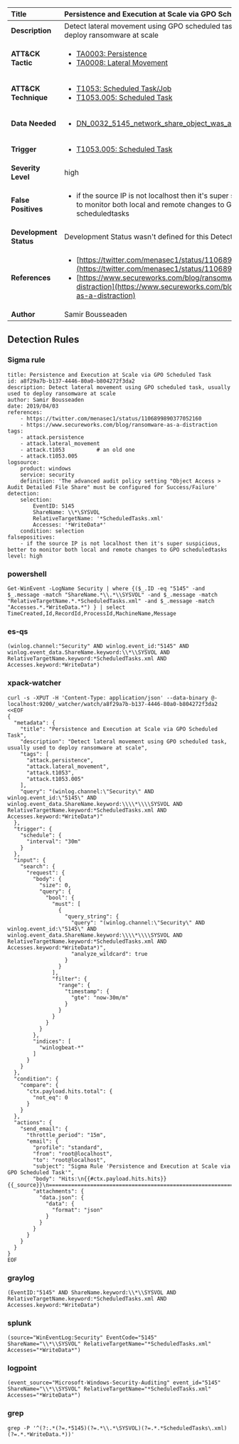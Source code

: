 | Title                    | Persistence and Execution at Scale via GPO Scheduled Task       |
|:-------------------------|:------------------|
| **Description**          | Detect lateral movement using GPO scheduled task, usually used to deploy ransomware at scale |
| **ATT&amp;CK Tactic**    |  <ul><li>[TA0003: Persistence](https://attack.mitre.org/tactics/TA0003)</li><li>[TA0008: Lateral Movement](https://attack.mitre.org/tactics/TA0008)</li></ul>  |
| **ATT&amp;CK Technique** | <ul><li>[T1053: Scheduled Task/Job](https://attack.mitre.org/techniques/T1053)</li><li>[T1053.005: Scheduled Task](https://attack.mitre.org/techniques/T1053/005)</li></ul>  |
| **Data Needed**          | <ul><li>[DN_0032_5145_network_share_object_was_accessed_detailed](../Data_Needed/DN_0032_5145_network_share_object_was_accessed_detailed.md)</li></ul>  |
| **Trigger**              | <ul><li>[T1053.005: Scheduled Task](../Triggers/T1053.005.md)</li></ul>  |
| **Severity Level**       | high |
| **False Positives**      | <ul><li>if the source IP is not localhost then it's super suspicious, better to monitor both local and remote changes to GPO scheduledtasks</li></ul>  |
| **Development Status**   |  Development Status wasn't defined for this Detection Rule yet  |
| **References**           | <ul><li>[https://twitter.com/menasec1/status/1106899890377052160](https://twitter.com/menasec1/status/1106899890377052160)</li><li>[https://www.secureworks.com/blog/ransomware-as-a-distraction](https://www.secureworks.com/blog/ransomware-as-a-distraction)</li></ul>  |
| **Author**               | Samir Bousseaden |


## Detection Rules

### Sigma rule

```
title: Persistence and Execution at Scale via GPO Scheduled Task
id: a8f29a7b-b137-4446-80a0-b804272f3da2
description: Detect lateral movement using GPO scheduled task, usually used to deploy ransomware at scale
author: Samir Bousseaden
date: 2019/04/03
references:
    - https://twitter.com/menasec1/status/1106899890377052160
    - https://www.secureworks.com/blog/ransomware-as-a-distraction
tags:
    - attack.persistence
    - attack.lateral_movement
    - attack.t1053          # an old one
    - attack.t1053.005
logsource:
    product: windows
    service: security
    definition: 'The advanced audit policy setting "Object Access > Audit Detailed File Share" must be configured for Success/Failure'
detection:
    selection:
        EventID: 5145
        ShareName: \\*\SYSVOL
        RelativeTargetName: '*ScheduledTasks.xml'
        Accesses: '*WriteData*'
    condition: selection
falsepositives:
    - if the source IP is not localhost then it's super suspicious, better to monitor both local and remote changes to GPO scheduledtasks
level: high

```





### powershell
    
```
Get-WinEvent -LogName Security | where {($_.ID -eq "5145" -and $_.message -match "ShareName.*\\.*\\SYSVOL" -and $_.message -match "RelativeTargetName.*.*ScheduledTasks.xml" -and $_.message -match "Accesses.*.*WriteData.*") } | select TimeCreated,Id,RecordId,ProcessId,MachineName,Message
```


### es-qs
    
```
(winlog.channel:"Security" AND winlog.event_id:"5145" AND winlog.event_data.ShareName.keyword:\\*\\SYSVOL AND RelativeTargetName.keyword:*ScheduledTasks.xml AND Accesses.keyword:*WriteData*)
```


### xpack-watcher
    
```
curl -s -XPUT -H 'Content-Type: application/json' --data-binary @- localhost:9200/_watcher/watch/a8f29a7b-b137-4446-80a0-b804272f3da2 <<EOF
{
  "metadata": {
    "title": "Persistence and Execution at Scale via GPO Scheduled Task",
    "description": "Detect lateral movement using GPO scheduled task, usually used to deploy ransomware at scale",
    "tags": [
      "attack.persistence",
      "attack.lateral_movement",
      "attack.t1053",
      "attack.t1053.005"
    ],
    "query": "(winlog.channel:\"Security\" AND winlog.event_id:\"5145\" AND winlog.event_data.ShareName.keyword:\\\\*\\\\SYSVOL AND RelativeTargetName.keyword:*ScheduledTasks.xml AND Accesses.keyword:*WriteData*)"
  },
  "trigger": {
    "schedule": {
      "interval": "30m"
    }
  },
  "input": {
    "search": {
      "request": {
        "body": {
          "size": 0,
          "query": {
            "bool": {
              "must": [
                {
                  "query_string": {
                    "query": "(winlog.channel:\"Security\" AND winlog.event_id:\"5145\" AND winlog.event_data.ShareName.keyword:\\\\*\\\\SYSVOL AND RelativeTargetName.keyword:*ScheduledTasks.xml AND Accesses.keyword:*WriteData*)",
                    "analyze_wildcard": true
                  }
                }
              ],
              "filter": {
                "range": {
                  "timestamp": {
                    "gte": "now-30m/m"
                  }
                }
              }
            }
          }
        },
        "indices": [
          "winlogbeat-*"
        ]
      }
    }
  },
  "condition": {
    "compare": {
      "ctx.payload.hits.total": {
        "not_eq": 0
      }
    }
  },
  "actions": {
    "send_email": {
      "throttle_period": "15m",
      "email": {
        "profile": "standard",
        "from": "root@localhost",
        "to": "root@localhost",
        "subject": "Sigma Rule 'Persistence and Execution at Scale via GPO Scheduled Task'",
        "body": "Hits:\n{{#ctx.payload.hits.hits}}{{_source}}\n================================================================================\n{{/ctx.payload.hits.hits}}",
        "attachments": {
          "data.json": {
            "data": {
              "format": "json"
            }
          }
        }
      }
    }
  }
}
EOF

```


### graylog
    
```
(EventID:"5145" AND ShareName.keyword:\\*\\SYSVOL AND RelativeTargetName.keyword:*ScheduledTasks.xml AND Accesses.keyword:*WriteData*)
```


### splunk
    
```
(source="WinEventLog:Security" EventCode="5145" ShareName="\\*\\SYSVOL" RelativeTargetName="*ScheduledTasks.xml" Accesses="*WriteData*")
```


### logpoint
    
```
(event_source="Microsoft-Windows-Security-Auditing" event_id="5145" ShareName="\\*\\SYSVOL" RelativeTargetName="*ScheduledTasks.xml" Accesses="*WriteData*")
```


### grep
    
```
grep -P '^(?:.*(?=.*5145)(?=.*\\.*\SYSVOL)(?=.*.*ScheduledTasks\.xml)(?=.*.*WriteData.*))'
```



